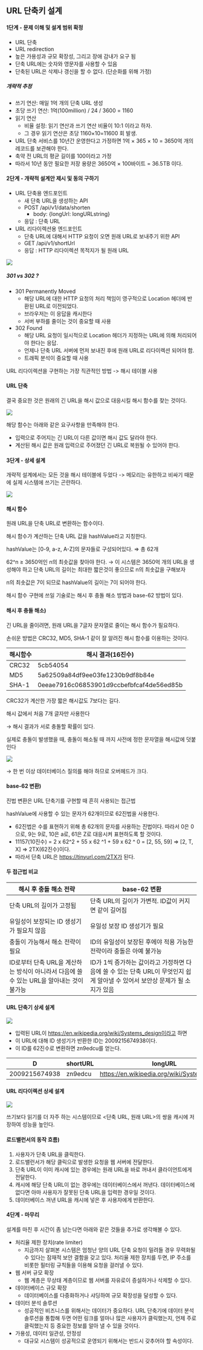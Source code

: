 ## URL 단축키 설계

#### 1단계 - 문제 이해 및 설계 범위 확정
- URL 단축
- URL redirection
- 높은 가용성과 규모 확장성, 그리고 장애 감내가 요구 됨
- 단축 URL에는 숫자와 영문자를 사용할 수 있음
- 단축된 URL은 삭제나 갱신을 할 수 없다. (단순화를 위해 가정)

##### 개략적 추정

- 쓰기 연산: 매일 1억 개의 단축 URL 생성
- 초당 쓰기 연산: 1억(100million) / 24 / 3600 = 1160
- 읽기 연산
  - 비율 설정: 읽기 연산과 쓰기 연산 비율이 10:1 이라고 하자.
  - 그 경우 읽기 연산은 초당 1160×10=11600 회 발생.
- URL 단축 서비스를 10년간 운영한다고 가정하면 1억 × 365 × 10 = 3650억 개의 레코드를 보관해야 한다.
- 축약 전 URL의 평균 길이를 100이라고 가정
- 따라서 10년 동안 필요한 저장 용량은 3650억 × 100바이트 = 36.5TB 이다.

#### 2단계 - 개략적 설계안 제시 및 동의 구하기

- URL 단축용 엔드포인트
  - 새 단축 URL을 생성하는 API
  - POST /api/v1/data/shorten
    - body: {longUrl: longURLstring}
  - 응답 : 단축 URL
- URL 리다이렉션용 엔드포인트
  - 단축 URL에 대해서 HTTP 요청이 오면 원래 URL로 보내주기 위한 API
  - GET /api/v1/shortUrl
  - 응답 : HTTP 리다이렉션 목적지가 될 원래 URL

<img src="images/minjoo/url.png">

##### 301 vs 302 ?
- 301 Permanently Moved
  - 해당 URL에 대한 HTTP 요청의 처리 책임이 영구적으로 Location 헤더에 반환된 URL로 이전되었다.
  - 브라우저는 이 응답을 캐시한다
  - 서버 부하를 줄이는 것이 중요할 때 사용
- 302 Found
  - 해당 URL 요청이 일시적으로 Location 헤더가 지정하는 URL에 의해 처리되어야 한다는 응답.
  - 언제나 단축 URL 서버에 먼저 보내진 후에 원래 URL로 리다이렉션 되어야 함.
  - 트래픽 분석이 중요할 때 사용
 
URL 리다이렉션을 구현하는 가장 직관적인 방법
-> 해시 테이블 사용

#### URL 단축

결국 중요한 것은 원래의 긴 URL을 해시 값으로 대응시킬 해시 함수를 찾는 것이다.

<img src="images/minjoo/fx.jpeg">

해당 함수는 아래와 같은 요구사항을 만족해야 한다.

- 입력으로 주어지는 긴 URL이 다른 값이면 해시 값도 달라야 한다.
- 계산된 해시 값은 원래 입력으로 주어졌던 긴 URL로 복원될 수 있어야 한다.

#### 3단계 - 상세 설계

개략적 설계에서는 모든 것을 해시 테이블에 두었다
-> 메모리는 유한하고 비싸기 때문에 실제 시스템에 쓰기는 곤란하다.

<img src="images/minjoo/url2.jpeg">

#### 해시 함수

원래 URL을 단축 URL로 변환하는 함수이다.

해시 함수가 계산하는 단축 URL 값을 hashValue라고 지칭한다.

hashValue는 [0-9, a-z, A-Z]의 문자들로 구성되어있다. ⇒ 총 62개

62^n ≥ 3650억인 n의 최솟값을 찾아야 한다.
→ 이 시스템은 3650억 개의 URL을 생성해야 하고 단축 URL의 길이는 최대한 짧은것이 좋으므로 n의 최솟값을 구해보자

n의 최솟값은 7이 되므로 hashValue의 길이는 7이 되어야 한다.

해시 함수 구현에 쓰일 기술로는 해시 후 충돌 해소 방법과 base-62 방법이 있다.

#### 해시 후 충돌 해소)
긴 URL을 줄이려면, 원래 URL을 7글자 문자열로 줄이는 해시 함수가 필요하다. 

손쉬운 방법은 CRC32, MD5, SHA-1 같이 잘 알려진 해시 함수를 이용하는 것이다.

|해시함수|해시 결과(16진수)|
|------|---|
|CRC32|5cb54054|
|MD5|5a62509a84df9ee03fe1230b9df8b84e|
|SHA-1|0eeae7916c06853901d9ccbefbfcaf4de56ed85b|

CRC32가 계산한 가장 짧은 해시값도 7보다는 길다.

해시 값에서 처음 7개 글자만 사용한다

→ 해시 결과가 서로 충돌할 확률이 있다.

실제로 충돌이 발생했을 때, 충돌이 해소될 때 까지 사전에 정한 문자열을 해시값에 덧붙인다

<img src="images/minjoo/hash.jpeg">

→ 한 번 이상 데이터베이스 질의를 해야 하므로 오버헤드가 크다.

#### base-62 변환)
진법 변환은 URL 단축기를 구현할 때 흔히 사용되는 접근법

hashValue에 사용할 수 있는 문자가 62개이므로 62진법을 사용한다.

- 62진법은 수를 표현하기 위해 총 62개의 문자를 사용하는 진법이다. 따라서 0은 0으로, 9는 9로, 10은 a로, 61은 Z로 대응시켜 표현하도록 할 것이다.
- 11157(10진수) = 2 x 62^2 + 55 x 62 ^1 + 59 x 62 ^ 0 = [2, 55, 59] => [2, T, X] => 2TX(62진수)이다.
- 따라서 단축 URL은 https://tinyurl.com/2TX가 된다.

#### 두 접근법 비교

|해시 후 충돌 해소 전략|base-62 변환|
|------|---|
|단축 URL의 길이가 고정됨|단축 URL의 길이가 가변적. ID값이 커지면 같이 길어짐|
|유일성이 보장되는 ID 생성기가 필요치 않음|유일성 보장 ID 생성기가 필요|
|충돌이 가능해서 해소 전략이 필요|ID의 유일성이 보장된 후에야 적용 가능한 전략이라 충돌은 아예 불가능|
|ID로부터 단축 URL을 계산하는 방식이 아니라서 다음에 쓸 수 있는 URL을 알아내는 것이 불가능|ID가 1씩 증가하는 값이라고 가정하면 다음에 쓸 수 있는 단축 URL이 무엇인지 쉽게 알아낼 수 있어서 보안상 문제가 될 소지가 있음|

#### URL 단축기 상세 설계

<img src="images/minjoo/db.jpeg">

- 입력된 URL이 https://en.wikipedia.org/wiki/Systems_design이라고 하면
- 이 URL에 대해 ID 생성기가 반환한 ID는 2009215674938이다.
- 이 ID를 62진수로 변환하면 zn9edcu를 얻는다.

|D|shortURL|longURL|
|------|---|-----|
|2009215674938|zn9edcu|https://en.wikipedia.org/wiki/Systems_design|

#### URL 리다이렉션 상세 설계

<img src="images/minjoo/cache.jpeg">

쓰기보다 읽기를 더 자주 하는 시스템이므로 <단축 URL, 원래 URL>의 쌍을 캐시에 저장하여 성능을 높인다.

#### 로드밸런서의 동작 흐름)

1. 사용자가 단축 URL을 클릭한다.
2. 로드밸런서가 해당 클릭으로 발생한 요청을 웹 서버에 전달한다.
3. 단축 URL이 이미 캐시에 있는 경우에는 원래 URL을 바로 꺼내서 클라이언트에게 전달한다.
4. 캐시에 해당 단축 URL이 없는 경우에는 데이터베이스에서 꺼낸다. 데이터베이스에 없다면 아마 사용자가 잘못된 단축 URL을 입력한 경우일 것이다.
5. 데이터베이스 꺼낸 URL을 캐시에 넣은 후 사용자에게 반환한다.

#### 4단계 - 마무리

설계를 마친 후 시간이 좀 남는다면 아래와 같은 것들을 추가로 생각해볼 수 있다.

- 처리율 제한 장치(rate limiter)
  - 지금까지 살펴본 시스템은 엄청난 양의 URL 단축 요청이 밀려들 경우 무력화될 수 있다는 잠재적 보안 결함을 갖고 있다. 
    처리율 제한 장치를 두면, IP 주소를 비롯한 필터링 규칙들을 이용해 요청을 걸러낼 수 있다.
- 웹 서버 규모 확장
  - 웹 계층은 무상태 계층이므로 웹 서버를 자유로이 증설하거나 삭제할 수 있다.
- 데이터베이스 규모 확장
  - 데이터베이스를 다중화하거나 샤딩하여 규모 확장성을 달성할 수 있다.
- 데이터 분석 솔루션
  - 성공적인 비즈니스를 위해서는 데이터가 중요하다. URL 단축기에 데이터 분석 솔루션을 통합해 두면 어떤 링크를 얼마나 많은 사용자가 클릭했는지, 언제 주로 클릭했는지 등 중요한 정보를 알아 낼 수 있을 것이다.
- 가용성, 데이터 일관성, 안정성
  - 대규모 시스템이 성공적으로 운영되기 위해서는 반드시 갖추어야 할 속성이다.
